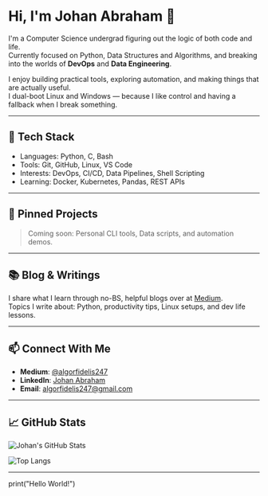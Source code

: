 # Hi, I'm Johan Abraham 👋

I'm a Computer Science undergrad figuring out the logic of both code and life.  
Currently focused on Python, Data Structures and Algorithms, and breaking into the worlds of **DevOps** and **Data Engineering**.

I enjoy building practical tools, exploring automation, and making things that are actually useful.  
I dual-boot Linux and Windows — because I like control and having a fallback when I break something.

---

## 🔧 Tech Stack
- Languages: Python, C, Bash
- Tools: Git, GitHub, Linux, VS Code
- Interests: DevOps, CI/CD, Data Pipelines, Shell Scripting
- Learning: Docker, Kubernetes, Pandas, REST APIs

---

## 📌 Pinned Projects
> Coming soon: Personal CLI tools, Data scripts, and automation demos.

---

## 📚 Blog & Writings
I share what I learn through no-BS, helpful blogs over at [Medium](https://medium.com/@algorfidelis247).  
Topics I write about: Python, productivity tips, Linux setups, and dev life lessons.

---

## 📫 Connect With Me
- **Medium**: [@algorfidelis247](https://medium.com/@algorfidelis247)
- **LinkedIn**: [Johan Abraham](https://www.linkedin.com/in/johan-abraham-bab977327/)
- **Email**: algorfidelis247@gmail.com

---

## 📈 GitHub Stats

![Johan's GitHub Stats](https://github-readme-stats.vercel.app/api?username=JadedAlgorithms&show_icons=true&theme=tokyonight)

![Top Langs](https://github-readme-stats.vercel.app/api/top-langs/?username=JadedAlgorithms&layout=compact&theme=tokyonight)

---
print("Hello World!")
